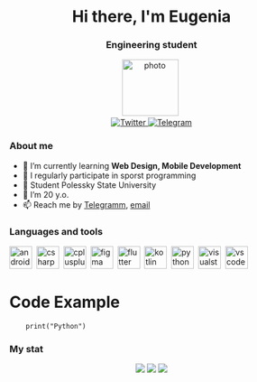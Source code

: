<div id="header" align="center">
	<h1>Hi there, I'm Eugenia</h1>
	<h3>Engineering student</h3>
</div>

<div id="photo" align="center">
<img src="https://avatars.githubusercontent.com/u/115577504?s=400&u=91b80f1a24f694419818119489e659290f33ea87&v=4" title="photo" width="100" height="100"/>&nbsp;
</div>

<div id="socials" align="center">
	<a href="https://twitter.com/AntAres13534196?t=FS3ATdDVIgCpnjvYtEbwlw&s=09">
		<img src="https://img.shields.io/badge/Twitter-blue?style=for-the-badge&logo=twitter&logoColor=white" alt="Twitter"/>
	</a>
	<a href="https://t.me/young_otaku">
		<img src="https://img.shields.io/badge/Telegram-blue?style=for-the-badge&logo=telegram&logoColor=white" alt="Telegram"/>
	</a>
</div>

### About me
- 🌱 I’m currently learning **Web Design, Mobile Development**
- 📝 I regularly participate in sporst programming
- 📝 Student Polessky State University
- 🌱 I’m 20 y.o.
- 📫 Reach me by [Telegramm](https://t.me/young_otaku), [email](citrus1113@mail.ru)

### Languages and tools
<img src="https://cdn.jsdelivr.net/gh/devicons/devicon/icons/androidstudio/androidstudio-original.svg" title="android studio" width="40" height="40"/>&nbsp;
<img src="https://cdn.jsdelivr.net/gh/devicons/devicon/icons/csharp/csharp-original.svg" title="csharp" width="40" height="40"/>&nbsp;
<img src="https://cdn.jsdelivr.net/gh/devicons/devicon/icons/cplusplus/cplusplus-original.svg" title="cplusplus" width="40" height="40"/>&nbsp;
<img src="https://cdn.jsdelivr.net/gh/devicons/devicon/icons/figma/figma-original.svg" title="figma" width="40" height="40"/>&nbsp;
<img src="https://cdn.jsdelivr.net/gh/devicons/devicon/icons/flutter/flutter-original.svg" title="flutter" width="40" height="40"/>&nbsp;
<img src="https://cdn.jsdelivr.net/gh/devicons/devicon/icons/kotlin/kotlin-original.svg" title="kotlin" width="40" height="40"/>&nbsp;
<img src="https://cdn.jsdelivr.net/gh/devicons/devicon/icons/python/python-original.svg" title="python" width="40" height="40"/>&nbsp;
<img src="https://cdn.jsdelivr.net/gh/devicons/devicon/icons/visualstudio/visualstudio-plain.svg" title="visualstudio" width="40" height="40"/>&nbsp;
<img src="https://cdn.jsdelivr.net/gh/devicons/devicon/icons/vscode/vscode-original.svg" title="vscode" width="40" height="40"/>&nbsp;
 
 # Code Example
```
    print("Python")
```

### My stat
<div id="stat" align="center">
	<img src="http://github-profile-summary-cards.vercel.app/api/cards/profile-details?username=ZazeNya&theme=buefy"/>
	<img src="http://github-profile-summary-cards.vercel.app/api/cards/most-commit-language?username=ZazeNya&theme=buefy"/>
	<img src="http://github-profile-summary-cards.vercel.app/api/cards/stats?username=ZazeNya&theme=buefy"/>
</div>

